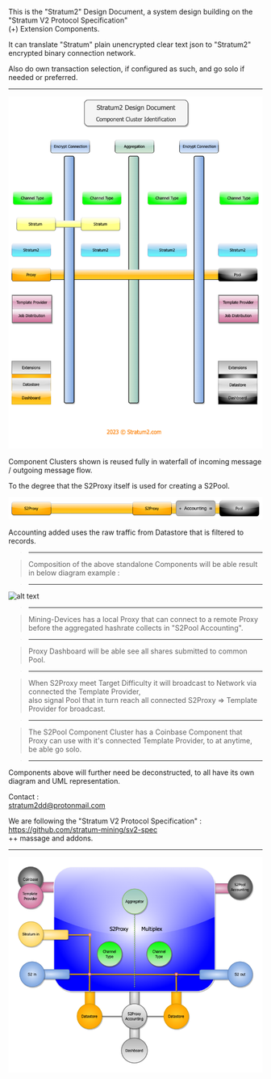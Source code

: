 This is the "Stratum2" Design Document, a system design building on the "Stratum V2 Protocol Specification"  
(+) Extension Components.  

It can translate "Stratum" plain unencrypted clear text json to "Stratum2" encrypted binary connection network.  

Also do own transaction selection, if configured as such, and go solo if needed or preferred.   

***    

![alt text](/assets/S2_Component_Cluster_transp_4.png "Components Identification")  

Component Clusters shown is reused fully in waterfall of incoming message / outgoing message flow.

To the degree that the S2Proxy itself is used for creating a S2Pool.

![alt text](/assets/S2_plus_accounting_transp_2.png "Proxy Accounting Pool")

Accounting added uses the raw traffic from Datastore that is filtered to records.  

> ***  

> Composition of the above standalone Components will be able result in below diagram example :    

> ***  

![alt text](/assets/S2_Proxy_coinbase_2.png "Proxy Proxy to Pool")  

> ***  

> Mining-Devices has a local Proxy that can connect to a remote Proxy before the aggregated hashrate collects in "S2Pool Accounting".  

> ***  

> Proxy Dashboard will be able see all shares submitted to common Pool.  

> ***  

> When S2Proxy meet Target Difficulty it will broadcast to Network via connected the Template Provider,  
also signal Pool that in turn reach all connected S2Proxy => Template Provider for broadcast.  

> ***  

> The S2Pool Component Cluster has a Coinbase Component that Proxy can use with it's connected Template Provider, to at anytime, be able go solo.  

> ***  

Components above will further need be deconstructed, to all have its own diagram and UML representation.   


Contact           :  
stratum2dd@protonmail.com

We are following the "Stratum V2 Protocol Specification" :  
https://github.com/stratum-mining/sv2-spec  
++ massage and addons.  

***  

![alt text](/assets/S2_Proxy_Multiplexer.png "S2Proxy Multiplexer")  
